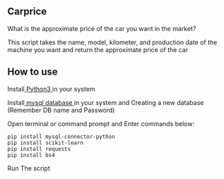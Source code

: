 ## Carprice

What is the approximate price of the car you want in the market?

This script takes the name, model, kilometer, and production date of the machine you want and return the approximate price of the car

## How to use

Install<a href="https://www.python.org/downloads/"> Python3 </a>in your system

Install<a href="https://dev.mysql.com/downloads/"> mysql database </a>in your system and Creating a new database (Remember DB name and Password)

Open terminal or command prompt and Enter commands below:

```
pip install mysql-connector-python
pip install scikit-learn
pip install requests
pip install bs4
```
Run The script

